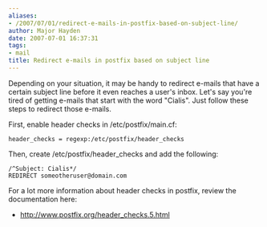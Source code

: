 ```yaml
---
aliases:
- /2007/07/01/redirect-e-mails-in-postfix-based-on-subject-line/
author: Major Hayden
date: 2007-07-01 16:37:31
tags:
- mail
title: Redirect e-mails in postfix based on subject line
---
```


Depending on your situation, it may be handy to redirect e-mails that have a certain subject line before it even reaches a user's inbox. Let's say you're tired of getting e-mails that start with the word "Cialis". Just follow these steps to redirect those e-mails.

First, enable header checks in /etc/postfix/main.cf:

```
header_checks = regexp:/etc/postfix/header_checks
```

Then, create /etc/postfix/header_checks and add the following:

```
/^Subject: Cialis*/
REDIRECT someotheruser@domain.com
```

For a lot more information about header checks in postfix, review the documentation here:

  * <http://www.postfix.org/header_checks.5.html>
